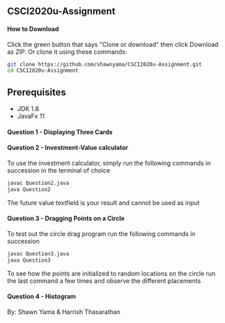 ## CSCI2020u-Assignment 

#### How to Download
Click the green button that says "Clone or download" then click Download as ZIP. 
Or clone it using these commands:
```bash
git clone https://github.com/shawnyama/CSCI2020u-Assignment.git
cd CSCI2020u-Assignment
```

## Prerequisites
- JDK 1.8 
- JavaFx 11

#### Question 1 - Displaying Three Cards

#### Question 2 - Investment-Value calculator
To use the investment calculator, simply run the following commands in succession in the terminal of choice
```bash
javac Question2.java
java Question2
```
The future value textfield is your result and cannot be used as input

#### Question 3 - Dragging Points on a Circle
To test out the circle drag program run the following commands in succession

```bash
javac Question3.java
java Question3
```
To see how the points are initialized to random locations on the circle run the last command a few times and observe the different placements

#### Question 4 - Histogram


By: Shawn Yama & Harrish Thasarathan
